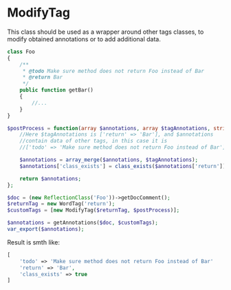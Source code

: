 ModifyTag
===

This class should be used as a wrapper around other tags classes, to modify obtained annotations or to add additional data.

```php
class Foo
{
    /**
     * @todo Make sure method does not return Foo instead of Bar
     * @return Bar
     */
    public function getBar()
    {
        //...
    }
}
```

```php
$postProcess = function(array $annotations, array $tagAnnotations, string $value) {
    //Here $tagAnnotations is ['return' => 'Bar'], and $annotations
    //contain data of other tags, in this case it is
    //['todo' => 'Make sure method does not return Foo instead of Bar']

    $annotations = array_merge($annotations, $tagAnnotations);
    $annotations['class_exists'] = class_exists($annotations['return']); //Add some data

    return $annotations;
};

$doc = (new ReflectionClass('Foo'))->getDocComment();
$returnTag = new WordTag('return');
$customTags = [new ModifyTag($returnTag, $postProcess)];

$annotations = getAnnotations($doc, $customTags);
var_export($annotations);
```

Result is smth like:

```php
[
    'todo' => 'Make sure method does not return Foo instead of Bar'
    'return' => 'Bar',
    'class_exists' => true
]
```
